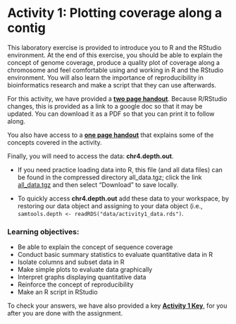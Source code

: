 Activity 1: Plotting coverage along a contig
================

This laboratory exercise is provided to introduce you to R and the
RStudio environment. At the end of this exercise, you should be able to
explain the concept of genome coverage, produce a quality plot of
coverage along a chromosome and feel comfortable using and working in R
and the RStudio environment. You will also learn the importance of
reproducibility in bioinformatics research and make a script that they
can use afterwards.

For this activity, we have provided a **[two page
handout](https://docs.google.com/document/d/1cjoB1En9wHG8O_UDptQovVQUAdE14chjRca5r2ez-R4/edit?usp=sharing)**.
Because R/RStudio changes, this is provided as a link to a google doc so
that it may be updated. You can download it as a PDF so that you can
print it to follow along.

You also have access to a **[one page
handout](https://github.com/StevisonLab/R_Mini_Course/blob/main/data/Activity1_intro.pdf)**
that explains some of the concepts covered in the activity.

Finally, you will need to access the data: **chr4.depth.out**.

- If you need practice loading data into R, this file (and all data
  files) can be found in the compressed directory all_data.tgz; click
  the link
  [all_data.tgz](https://github.com/StevisonLab/R-Mini-Course/tree/main/raw_data/all_data.tgz)
  and then select “Download” to save locally.

- To quickly access **chr4.depth.out** add these data to your workspace,
  by restoring our data object and assigning to your data object (i.e.,
  `samtools.depth <- readRDS("data/activity1_data.rds")`.

### Learning objectives:

- Be able to explain the concept of sequence coverage
- Conduct basic summary statistics to evaluate quantitative data in R
- Isolate columns and subset data in R
- Make simple plots to evaluate data graphically
- Interpret graphs displaying quantitative data
- Reinforce the concept of reproducibility
- Make an R script in RStudio

To check your answers, we have also provided a key **[Activity 1
Key](https://github.com/StevisonLab/R_Mini_Course/blob/main/notebooks/activity1key.md)**,
for you after you are done with the assignment.
